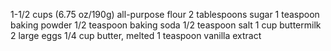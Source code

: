 1-1/2 cups (6.75 oz/190g) all-purpose flour
2 tablespoons sugar
1 teaspoon baking powder
1/2 teaspoon baking soda
1/2 teaspoon salt
1 cup buttermilk
2 large eggs
1/4 cup butter, melted
1 teaspoon vanilla extract